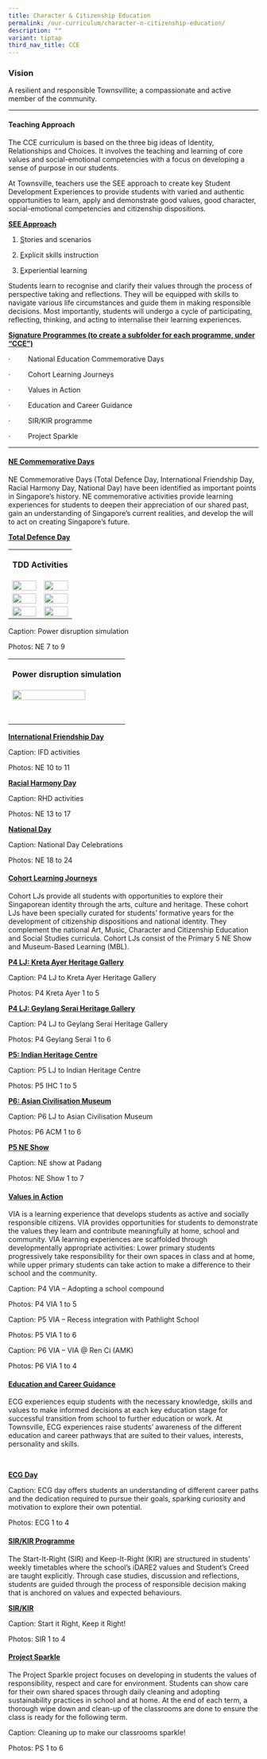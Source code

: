 ```yaml
---
title: Character & Citizenship Education
permalink: /our-curriculum/character-n-citizenship-education/
description: ""
variant: tiptap
third_nav_title: CCE
---
```

<h3>Vision</h3>
<p>A resilient and responsible Townsvillite; a compassionate and active member
of the community.</p>
<hr>
<h4>Teaching Approach</h4>
<p>The CCE curriculum is based on the three big ideas of Identity, Relationships
and Choices. It involves the teaching and learning of core values and social-emotional
competencies with a focus on developing a sense of purpose in our students.</p>
<p>At Townsville, teachers use the SEE approach to create key Student Development
Experiences to provide students with varied and authentic opportunities
to learn, apply and demonstrate good values, good character, social-emotional
competencies and citizenship dispositions.</p>
<p><strong><u>SEE Approach</u></strong>
</p>
<ol data-tight="true" class="tight">
<li>
<p><u>S</u>tories and scenarios</p>
</li>
<li>
<p><u>E</u>xplicit skills instruction</p>
</li>
<li>
<p><u>E</u>xperiential learning</p>
</li>
</ol>
<p>Students learn to recognise and clarify their values through the process
of perspective taking and reflections. They will be equipped with skills
to navigate various life circumstances and guide them in making responsible
decisions. Most importantly, students will undergo a cycle of participating,
reflecting, thinking, and acting to internalise their learning experiences.</p>
<p><strong><u>Signature Programmes (to create a subfolder for each programme, under “CCE”)</u></strong>
</p>
<p>·&nbsp;&nbsp;&nbsp;&nbsp;&nbsp;&nbsp;&nbsp;&nbsp; National Education Commemorative
Days</p>
<p>·&nbsp;&nbsp;&nbsp;&nbsp;&nbsp;&nbsp;&nbsp;&nbsp; Cohort Learning Journeys</p>
<p>·&nbsp;&nbsp;&nbsp;&nbsp;&nbsp;&nbsp;&nbsp;&nbsp; Values in Action</p>
<p>·&nbsp;&nbsp;&nbsp;&nbsp;&nbsp;&nbsp;&nbsp;&nbsp; Education and Career
Guidance</p>
<p>·&nbsp;&nbsp;&nbsp;&nbsp;&nbsp;&nbsp;&nbsp;&nbsp; SIR/KIR programme</p>
<p>·&nbsp;&nbsp;&nbsp;&nbsp;&nbsp;&nbsp;&nbsp;&nbsp; Project Sparkle</p>
<hr>
<h4><strong><u>NE Commemorative Days</u></strong></h4>
<p>NE Commemorative Days (Total Defence Day, International Friendship Day,
Racial Harmony Day, National Day) have been identified as important points
in Singapore’s history. NE commemorative activities provide learning experiences
for students to deepen their appreciation of our shared past, gain an understanding
of Singapore’s current realities, and develop the will to act on creating
Singapore’s future.</p>
<p></p>
<p><strong><u>Total Defence Day</u></strong>
</p>
<table style="minWidth: 50px">
<colgroup>
<col>
<col>
</colgroup>
<tbody>
<tr>
<th rowspan="1" colspan="2">
<p>TDD Activities</p>
</th>
</tr>
<tr>
<td rowspan="1" colspan="1">
<div class="isomer-image-wrapper">
<img style="width: 100%" height="auto" width="100%" alt="" src="/images/CCE/NE_1.jpg">
</div>
</td>
<td rowspan="1" colspan="1">
<div class="isomer-image-wrapper">
<img style="width: 100%" height="auto" width="100%" alt="" src="/images/CCE/NE_2.jpg">
</div>
</td>
</tr>
<tr>
<td rowspan="1" colspan="1">
<div class="isomer-image-wrapper">
<img style="width: 100%" height="auto" width="100%" alt="" src="/images/CCE/NE_3.jpg">
</div>
</td>
<td rowspan="1" colspan="1">
<div class="isomer-image-wrapper">
<img style="width: 100%" height="auto" width="100%" alt="" src="/images/CCE/NE_4.jpg">
</div>
</td>
</tr>
<tr>
<td rowspan="1" colspan="1">
<div class="isomer-image-wrapper">
<img style="width: 100%" height="auto" width="100%" alt="" src="/images/CCE/NE_5.jpg">
</div>
</td>
<td rowspan="1" colspan="1">
<div class="isomer-image-wrapper">
<img style="width: 100%" height="auto" width="100%" alt="" src="/images/CCE/NE_6.jpg">
</div>
</td>
</tr>
</tbody>
</table>
<p>Caption: Power disruption simulation</p>
<p>Photos: NE 7 to 9</p>
<table style="minWidth: 50px">
<colgroup>
<col>
<col>
</colgroup>
<tbody>
<tr>
<th rowspan="1" colspan="2">
<p>Power disruption simulation</p>
</th>
</tr>
<tr>
<td rowspan="1" colspan="1">
<div class="isomer-image-wrapper">
<img style="width: 100%" height="auto" width="100%" alt="" src="/images/CCE/NE_7.jpg">
</div>
</td>
<td rowspan="1" colspan="1">
<p></p>
</td>
</tr>
<tr>
<td rowspan="1" colspan="1">
<p></p>
</td>
<td rowspan="1" colspan="1">
<p></p>
</td>
</tr>
<tr>
<td rowspan="1" colspan="1">
<p></p>
</td>
<td rowspan="1" colspan="1">
<p></p>
</td>
</tr>
</tbody>
</table>
<p><strong><u>International Friendship Day</u></strong>
</p>
<p>Caption: IFD activities</p>
<p>Photos: NE 10 to 11</p>
<p></p>
<p><strong><u>Racial Harmony Day</u></strong>
</p>
<p>Caption: RHD activities</p>
<p>Photos: NE 13 to 17</p>
<p></p>
<p><strong><u>National Day</u></strong>
</p>
<p>Caption: National Day Celebrations</p>
<p>Photos: NE 18 to 24</p>
<p></p>
<h4><strong><u>Cohort Learning Journeys</u></strong></h4>
<p>Cohort LJs provide all students with opportunities to explore their Singaporean
identity through the arts, culture and heritage. These cohort LJs have
been specially curated for students’ formative years for the development
of citizenship dispositions and national identity. They complement the
national Art, Music, Character and Citizenship Education and Social Studies
curricula. Cohort LJs consist of the Primary 5 NE Show and Museum-Based
Learning (MBL).</p>
<p></p>
<p><strong><u>P4 LJ: Kreta Ayer Heritage Gallery</u></strong>
</p>
<p>Caption: P4 LJ to Kreta Ayer Heritage Gallery</p>
<p>Photos: P4 Kreta Ayer 1 to 5</p>
<p></p>
<p><strong><u>P4 LJ: Geylang Serai Heritage Gallery</u></strong>
</p>
<p>Caption: P4 LJ to Geylang Serai Heritage Gallery</p>
<p>Photos: P4 Geylang Serai 1 to 6</p>
<p></p>
<p><strong><u>P5: Indian Heritage Centre</u></strong>
</p>
<p>Caption: P5 LJ to Indian Heritage Centre</p>
<p>Photos: P5 IHC 1 to 5</p>
<p></p>
<p><strong><u>P6: Asian Civilisation Museum</u></strong>
</p>
<p>Caption: P6 LJ to Asian Civilisation Museum</p>
<p>Photos: P6 ACM 1 to 6</p>
<p></p>
<p><strong><u>P5 NE Show</u></strong>
</p>
<p>Caption: NE show at Padang</p>
<p>Photos: NE Show 1 to 7</p>
<p></p>
<h4><strong><u>Values in Action</u></strong></h4>
<p>VIA is a learning experience that develops students as active and socially
responsible citizens. VIA provides opportunities for students to demonstrate
the values they learn and contribute meaningfully at home, school and community.
VIA learning experiences are scaffolded through developmentally appropriate
activities: Lower primary students progressively take responsibility for
their own spaces in class and at home, while upper primary students can
take action to make a difference to their school and the community.</p>
<p></p>
<p>Caption: P4 VIA – Adopting a school compound</p>
<p>Photos: P4 VIA 1 to 5</p>
<p></p>
<p>Caption: P5 VIA – Recess integration with Pathlight School</p>
<p>Photos: P5 VIA 1 to 6</p>
<p></p>
<p>Caption: P6 VIA – VIA @ Ren Ci (AMK)</p>
<p>Photos: P6 VIA 1 to 4</p>
<p></p>
<h4><strong><u>Education and Career Guidance</u></strong></h4>
<p>ECG experiences equip students with the necessary knowledge, skills and
values to make informed decisions at each key education stage for successful
transition from school to further education or work. At Townsville, ECG
experiences raise students’ awareness of the different education and career
pathways that are suited to their values, interests, personality and skills.</p>
<p><strong>&nbsp;</strong>
</p>
<p><strong><u>ECG Day</u></strong>
</p>
<p>Caption: ECG day offers students an understanding of different career
paths and the dedication required to pursue their goals, sparking curiosity
and motivation to explore their own potential.</p>
<p>Photos: ECG 1 to 4</p>
<p></p>
<h4><strong><u>SIR/KIR Programme</u></strong></h4>
<p>The Start-It-Right (SIR) and Keep-It-Right (KIR) are structured in students’
weekly timetables where the school’s iDARE2 values and Student’s Creed
are taught explicitly. Through case studies, discussion and reflections,
students are guided through the process of responsible decision making
that is anchored on values and expected behaviours.</p>
<p></p>
<p><strong><u>SIR/KIR</u></strong>
</p>
<p>Caption: Start it Right, Keep it Right!</p>
<p>Photos: SIR 1 to 4</p>
<p></p>
<h4><strong><u>Project Sparkle</u></strong></h4>
<p>The Project Sparkle project focuses on developing in students the values
of responsibility, respect and care for environment. Students can show
care for their own shared spaces through daily cleaning and adopting sustainability
practices in school and at home. At the end of each term, a thorough wipe
down and clean-up of the classrooms are done to ensure the class is ready
for the following term.</p>
<p></p>
<p>Caption: Cleaning up to make our classrooms sparkle!</p>
<p>Photos: PS 1 to 6</p>
